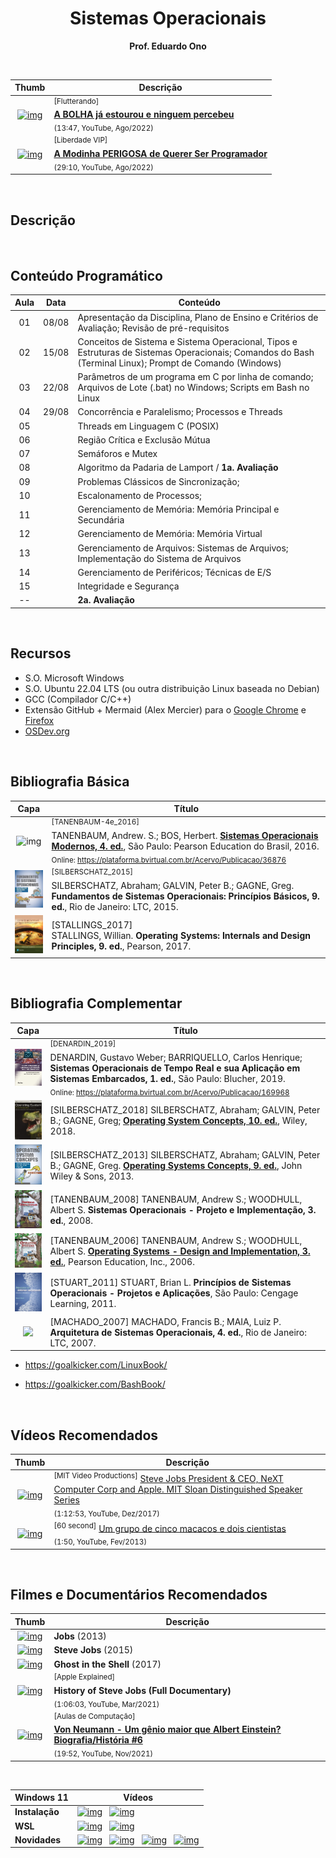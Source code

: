 <div align="center">

# Sistemas Operacionais

__Prof. Eduardo Ono__

</div>

&nbsp;

| Thumb | Descrição |
| :-: | --- |
| [![img](https://img.youtube.com/vi/sAPjd8Y6IM8/default.jpg)](https://www.youtube.com/watch?v=sAPjd8Y6IM8) | <sup>[Flutterando]</sup><br>[__A BOLHA já estourou e ninguem percebeu__](https://www.youtube.com/watch?v=sAPjd8Y6IM8)<br><sub>(13:47, YouTube, Ago/2022)</sub>
| [![img](https://img.youtube.com/vi/_7ky8o7rdWI/default.jpg)](https://www.youtube.com/watch?v=_7ky8o7rdWI) | <sup>[Liberdade VIP]</sup><br>[__A Modinha PERIGOSA de Querer Ser Programador__](https://www.youtube.com/watch?v=_7ky8o7rdWI)<br><sub>(29:10, YouTube, Ago/2022)</sub>

&nbsp;

## Descrição

&nbsp;

## Conteúdo Programático

| Aula | Data | Conteúdo |
| :-:  | :-:  | ---      |
| 01 | 08/08 | Apresentação da Disciplina, Plano de Ensino e Critérios de Avaliação; Revisão de pré-requisitos
| 02 | 15/08 | Conceitos de Sistema e Sistema Operacional, Tipos e Estruturas de Sistemas Operacionais; Comandos do Bash (Terminal Linux); Prompt de Comando (Windows)
| 03 | 22/08 | Parâmetros de um programa em C por linha de comando; Arquivos de Lote (.bat) no Windows; Scripts em Bash no Linux
| 04 | 29/08 | Concorrência e Paralelismo; Processos e Threads
| 05 |  | Threads em Linguagem C (POSIX)
| 06 |  | Região Crítica e Exclusão Mútua
| 07 |  | Semáforos e Mutex
| 08 |  | Algoritmo da Padaria de Lamport / __1a. Avaliação__
| 09 |  | Problemas Clássicos de Sincronização;
| 10 |  | Escalonamento de Processos;
| 11 |  | Gerenciamento de Memória: Memória Principal e Secundária
| 12 |  | Gerenciamento de Memória: Memória Virtual
| 13 |  | Gerenciamento de Arquivos: Sistemas de Arquivos; Implementação do Sistema de Arquivos
| 14 |  | Gerenciamento de Periféricos; Técnicas de E/S
| 15 |  | Integridade e Segurança
| -- |  | __2a. Avaliação__

[01]: https://github.com/eduardo-ono/Sistemas-Operacionais/tree/master/aulas#aula-01
[02]: https://github.com/eduardo-ono/Sistemas-Operacionais/tree/master/aulas#aula-02
[03]: https://github.com/eduardo-ono/Sistemas-Operacionais/tree/master/aulas#aula-03
[04]: https://github.com/eduardo-ono/Sistemas-Operacionais/tree/master/aulas#aula-04
[05]: https://github.com/eduardo-ono/Sistemas-Operacionais/tree/master/aulas#aula-05
[06]: https://github.com/eduardo-ono/Sistemas-Operacionais/tree/master/aulas#aula-06

&nbsp;

## Recursos

* S.O. Microsoft Windows
* S.O. Ubuntu 22.04 LTS (ou outra distribuição Linux baseada no Debian)
* GCC (Compilador C/C++)
* Extensão GitHub + Mermaid (Alex Mercier) para o [Google Chrome](https://chrome.google.com/webstore/detail/github-%20-mermaid/goiiopgdnkogdbjmncgedmgpoajilohe) e [Firefox](https://addons.mozilla.org/pt-BR/firefox/addon/github-mermaid/)
* [OSDev.org](https://wiki.osdev.org/Main_Page)

&nbsp;

## Bibliografia Básica

| Capa | Título |
| :-:  | ---    |
  <img src="https://images-na.ssl-images-amazon.com/images/I/51TeqaTZDwL._SX369_BO1,204,203,200_.jpg" alt="img" width="100px"> | <sup>[<a id="TANENBAUM-4e_2016">TANENBAUM-4e_2016</a>]</sup><br>TANENBAUM, Andrew. S.; BOS, Herbert. [__Sistemas Operacionais Modernos, 4. ed.__](https://archive.org/details/SistemasOperacionaisModernosTanenbaum4Edio/), São Paulo: Pearson Education do Brasil, 2016.<br><sub>Online: https://plataforma.bvirtual.com.br/Acervo/Publicacao/36876</sub>
  <img src="./referencias/capas/silberschatz_2015.jpg" width="100px"> | <sup>[SILBERSCHATZ_2015]</sup><br>SILBERSCHATZ, Abraham; GALVIN, Peter B.; GAGNE, Greg. **Fundamentos de Sistemas Operacionais: Princípios Básicos, 9. ed.**, Rio de Janeiro: LTC, 2015.
  <img src="./referencias/capas/stallings_2017.jpg" width="100px"> | [STALLINGS_2017] <br> STALLINGS, Willian. **Operating Systems: Internals and Design Principles, 9. ed.**, Pearson, 2017.

&nbsp;

## Bibliografia Complementar

| Capa | Título |
| :-: | --- |
| <img src="./referencias/capas/DENARDIN_2019.jpg" width="100px"> | <sup id="DENARDIN_2019">[DENARDIN_2019]</sup><br>DENARDIN, Gustavo Weber; BARRIQUELLO, Carlos Henrique;  __Sistemas Operacionais de Tempo Real e sua Aplicação em Sistemas Embarcados, 1. ed.__, São Paulo: Blucher, 2019.<br><sub>Online: https://plataforma.bvirtual.com.br/Acervo/Publicacao/169968</sub>
| <img src="./referencias/capas/silberschatz_2018.jpg" width="100px"> | [SILBERSCHATZ_2018] SILBERSCHATZ, Abraham; GALVIN, Peter B.; GAGNE, Greg; [__Operating System Concepts, 10. ed.__](https://archive.org/details/silberschatz-operating-system-concepts-10e-2018/), Wiley, 2018.
| <img src="./referencias/capas/silberschatz_2013.jpg" width="100px"> | [SILBERSCHATZ_2013] SILBERSCHATZ, Abraham; GALVIN, Peter B.; GAGNE, Greg. [__Operating Systems Concepts, 9. ed.__](https://archive.org/details/operating-system-concepts/), John Wiley & Sons, 2013.
| <img src="./referencias/capas/tanenbaum_2008.jpg" width="100px"> | [TANENBAUM_2008] TANENBAUM, Andrew S.; WOODHULL, Albert S. __Sistemas Operacionais - Projeto e Implementação, 3. ed.__, 2008.
| <img src="./referencias/capas/tanenbaum_2006.jpg" width="100px"> | [TANENBAUM_2006] TANENBAUM, Andrew S.; WOODHULL, Albert S. [__Operating Systems - Design and Implementation, 3. ed.__](https://archive.org/details/tanenbaum_woodhull_operating-systems-design-implementation-3rd-edition), Pearson Education, Inc., 2006.
| <img src="./referencias/capas/stuart_2010.jpg" width="100px"> | <a id="STUART_2011"></a> [STUART_2011] STUART, Brian L. __Princípios de Sistemas Operacionais - Projetos e Aplicações__, São Paulo: Cengage Learning, 2011.
| <img src="https://images-na.ssl-images-amazon.com/images/I/41jV2a9YjsL._SX379_BO1,204,203,200_.jpg" width="100px"> | [MACHADO_2007] MACHADO, Francis B.; MAIA, Luiz P. __Arquitetura de Sistemas Operacionais, 4. ed.__, Rio de Janeiro: LTC, 2007.

  * https://goalkicker.com/LinuxBook/

  * https://goalkicker.com/BashBook/

&nbsp;

## Vídeos Recomendados

| Thumb | Descrição |
| :-: | --- |
| [![img](https://img.youtube.com/vi/Gk-9Fd2mEnI/default.jpg)](https://youtu.be/Gk-9Fd2mEnI) | <sup>[MIT Video Productions]</sup> [Steve Jobs President & CEO, NeXT Computer Corp and Apple. MIT Sloan Distinguished Speaker Series](https://www.youtube.com/watch?v=Gk-9Fd2mEnI)<br><sub>(1:12:53, YouTube, Dez/2017)</sub>
| [![img](https://img.youtube.com/vi/ZAQtwFpkksw/default.jpg)](https://youtu.be/ZAQtwFpkksw) | <sup>[60 second]</sup> [Um grupo de cinco macacos e dois cientistas](https://www.youtube.com/watch?v=ZAQtwFpkksw)<br><sub>(1:50, YouTube, Fev/2013)</sub>

&nbsp;

## Filmes e Documentários Recomendados

| Thumb | Descrição |
| :-: | --- |
| [![img](https://img.youtube.com/vi/SH1jKZwcS9Y/default.jpg)](https://youtu.be/SH1jKZwcS9Y) | __Jobs__ (2013)
| [![img](https://img.youtube.com/vi/aEr6K1bwIVs/default.jpg)](https://youtu.be/aEr6K1bwIVs) | __Steve Jobs__ (2015)
| [![img](https://img.youtube.com/vi/G4VmJcZR0Yg/default.jpg)](https://www.youtube.com/watch?v=G4VmJcZR0Yg) | __Ghost in the Shell__ (2017)
| [![img](https://img.youtube.com/vi/s4pVFLUlx8g/default.jpg)](https://youtu.be/s4pVFLUlx8g) | <sup>[Apple Explained]</sup><br>__History of Steve Jobs (Full Documentary)__<br><sub>(1:06:03, YouTube, Mar/2021)</sub>
| [![img](https://img.youtube.com/vi/fU88KquvAts/default.jpg)](https://youtu.be/fU88KquvAts) | <sup>[Aulas de Computação]</sup><br>[__Von Neumann - Um gênio maior que Albert Einstein? Biografia/História #6__](https://www.youtube.com/watch?v=fU88KquvAts)<br><sub>(19:52, YouTube, Nov/2021)</sub>

&nbsp;

| Windows 11 | Vídeos |
| --- | --- |
| __Instalação__ | [![img](https://img.youtube.com/vi/oW7DzGhLfGM/default.jpg)](https://www.youtube.com/watch?v=oW7DzGhLfGM "[Safaa Al-Hayali] Windows 11 Setup without Microsoft Account \|\| 1:42, YouTube, Nov/2021") &nbsp; [![img](https://img.youtube.com/vi/f8maw1_GNQw/default.jpg)](https://www.youtube.com/watch?v=f8maw1_GNQw "[Adrenaline] PC sem suporte ao Windows 11: mostramos como resolver! \|\| 15:45, YouTube, Out/2021")
| __WSL__ | [![img](https://img.youtube.com/vi/b1YBx1L8op4/default.jpg)](https://www.youtube.com/watch?v=b1YBx1L8op4 "[Scott Hanselman] Windows 11 runs Graphical Linux Apps out of the box with WSLg \|\| 14:07, YouTube, Out/2021") &nbsp; [![img](https://img.youtube.com/vi/ILagItXG0uI/default.jpg)](https://www.youtube.com/watch?v=ILagItXG0uI "Windows 11 roda Linux de forma direta \|\| 17:31, YouTube, Out/2021")
| __Novidades__ | [![img](https://img.youtube.com/vi/cA6CnO9sVBY/default.jpg)](https://www.youtube.com/watch?v=cA6CnO9sVBY "[Diolinux] Windows 11 - Vale a pena atualizar do Windows 10? \|\| 17:42, YouTube") &nbsp; [![img](https://img.youtube.com/vi/taZTeXRvwFQ/default.jpg)](https://www.youtube.com/watch?v=taZTeXRvwFQ "[ThioJoe] Windows 11 For Not-New Computers: TPM Compatibility Guide \|\| 12:27, YouTube, Jun/2021") &nbsp; [![img](https://img.youtube.com/vi/_uVe3pU9yhw/default.jpg)](https://www.youtube.com/watch?v=_uVe3pU9yhw "[Pureinfotech] Windows 11 (Sun Valley): biggest new features and changes, so far \|\| 24:20, YouTube, Jun/2021") &nbsp; [![img](https://img.youtube.com/vi/x_ehPsSn0Y4/default.jpg)](https://www.youtube.com/watch?v=x_ehPsSn0Y4 "[ThioJoe] Windows 11 LEAKED! - Installing, Testing, and Biggest Changes \|\| 22:20, YouTube, Jun/2021")

&nbsp;
